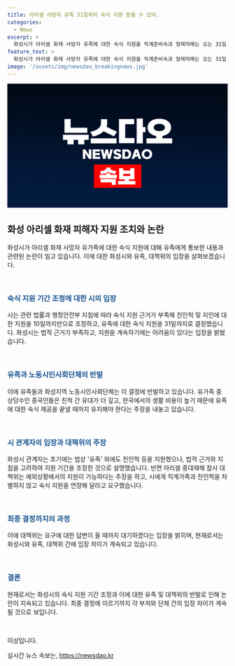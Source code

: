 ```yaml
---
title: 아리셀 사망자 유족 31일까지 숙식 지원 받을 수 있어.
categories:
  - News
excerpt: >
  화성시가 아리셀 화재 사망자 유족에 대한 숙식 지원을 직계존비속과 형제자매는 오는 31일, 친인척 및 지인은 10일까지만 지원하기로 했다. 이에 유족들과 노동시민사회단체는 반발하고 나섰으며, 화성시는 법적 근거가 부족해 유족 외 친인척의 지원을 할 수 없다고 주장했다. 노동시민사회단체는 유족과 친인척을 구별 없이 숙식 지원을 연장해야 한다고 주장했으며, 대책위원회는 예외상황에서의 지원은 충분히 가능하다고 주장하고 있다.
feature_text: >
  화성시가 아리셀 화재 사망자 유족에 대한 숙식 지원을 직계존비속과 형제자매는 오는 31일, 친인척 및 지인은 10일까지만 지원하기로 했다. 이에 유족들과 노동시민사회단체는 반발하고 나섰으며, 화성시는 법적 근거가 부족해 유족 외 친인척의 지원을 할 수 없다고 주장했다. 노동시민사회단체는 유족과 친인척을 구별 없이 숙식 지원을 연장해야 한다고 주장했으며, 대책위원회는 예외상황에서의 지원은 충분히 가능하다고 주장하고 있다.
image: '/assets/img/newsdao_breakingnews.jpg'
---
```


<p><img src="/assets/img/newsdao_breakingnews.jpg" alt="firstkoreanews 속보" /></p>

<h2 data-ke-size="size26">화성 아리셀 화재 피해자 지원 조치와 논란</h2>

<p data-ke-size="size16"></p>

<p>화성시가 아리셀 화재 사망자 유가족에 대한 숙식 지원에 대해 유족에게 통보한 내용과 관련된 논란이 일고 있습니다. 이에 대한 화성시와 유족, 대책위의 입장을 살펴보겠습니다.</p>

<p data-ke-size="size16">&nbsp;</p>

<h3><b><span style="color: #1a5490;">숙식 지원 기간 조정에 대한 시의 입장</span></b></h3>

<p data-ke-size="size16"></p>

<p>시는 관련 법률과 행정안전부 지침에 따라 숙식 지원 근거가 부족해 친인척 및 지인에 대한 지원을 10일까지만으로 조정하고, 유족에 대한 숙식 지원을 31일까지로 결정했습니다. 화성시는 법적 근거가 부족하고, 지원을 계속하기에는 어려움이 있다는 입장을 밝혔습니다.</p>

<p data-ke-size="size16">&nbsp;</p>

<h3><b><span style="color: #1a5490;">유족과 노동시민사회단체의 반발</span></b></h3>

<p data-ke-size="size16"></p>

<p>이에 유족들과 화성지역 노동시민사회단체는 이 결정에 반발하고 있습니다. 유가족 중 상당수인 중국인들은 친척 간 유대가 더 깊고, 한국에서의 생활 비용이 높기 때문에 유족에 대한 숙식 제공을 끝낼 때까지 유지해야 한다는 주장을 내놓고 있습니다.</p>

<p data-ke-size="size16">&nbsp;</p>

<h3><b><span style="color: #1a5490;">시 관계자의 입장과 대책위의 주장</span></b></h3>

<p data-ke-size="size16"></p>

<p>화성시 관계자는 초기에는 법상 '유족' 외에도 친인척 등을 지원했으나, 법적 근거와 지침을 고려하여 지원 기간을 조정한 것으로 설명했습니다. 반면 아리셀 중대재해 참사 대책위는 예외상황에서의 지원이 가능하다는 주장을 하고, 시에게 직계가족과 친인척을 차별하지 않고 숙식 지원을 연장해 달라고 요구했습니다.</p>

<p data-ke-size="size16">&nbsp;</p>

<h3><b><span style="color: #1a5490;">최종 결정까지의 과정</span></b></h3>

<p data-ke-size="size16"></p>

<p>이에 대책위는 요구에 대한 답변이 올 때까지 대기하겠다는 입장을 밝히며, 현재로서는 화성시와 유족, 대책위 간에 입장 차이가 계속되고 있습니다.</p>

<p data-ke-size="size16">&nbsp;</p>

<h3><b><span style="color: #1a5490;">결론</span></b></h3>

<p data-ke-size="size16"></p>

<p>현재로서는 화성시의 숙식 지원 기간 조정과 이에 대한 유족 및 대책위의 반발로 인해 논란이 지속되고 있습니다. 최종 결정에 이르기까지 각 부처와 단체 간의 입장 차이가 계속될 것으로 보입니다.</p>

<p data-ke-size="size16">&nbsp;</p>

<p>이상입니다.</p>
실시간 뉴스 속보는, <a href="https://newsdao.kr" rel="dofollow">https://newsdao.kr</a>


